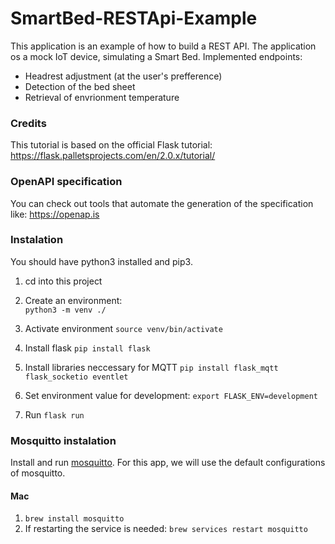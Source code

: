 # SmartBed-RESTApi-Example

This application is an example of how to build a REST API. The application os a mock
IoT device, simulating a Smart Bed.
Implemented endpoints:

* Headrest adjustment (at the user's prefference)
* Detection of the bed sheet
* Retrieval of envrionment temperature

### Credits
This tutorial is based on the official Flask tutorial: https://flask.palletsprojects.com/en/2.0.x/tutorial/

### OpenAPI specification

You can check out tools that automate the generation of the specification like:
https://openap.is

### Instalation

You should have python3 installed and pip3. 

1. cd into this project  
  
2. Create an environment:  
`python3 -m venv ./`  

3. Activate environment
`source venv/bin/activate`

4. Install flask
`pip install flask`

5. Install libraries neccessary for MQTT
`pip install flask_mqtt flask_socketio eventlet`

5. Set environment value for development:
`export FLASK_ENV=development`

6. Run
`flask run`

### Mosquitto instalation

Install and run [mosquitto](https://mosquitto.org/download/).
For this app, we will use the default configurations of mosquitto.

#### Mac

1. `brew install mosquitto`
2. If restarting the service is needed: `brew services restart mosquitto`